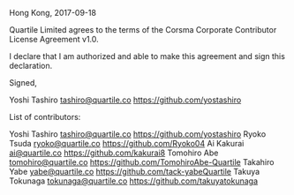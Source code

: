 Hong Kong, 2017-09-18

Quartile Limited agrees to the terms of the Corsma Corporate Contributor License Agreement v1.0.

I declare that I am authorized and able to make this agreement and sign this declaration.

Signed,

Yoshi Tashiro tashiro@quartile.co https://github.com/yostashiro

List of contributors:

Yoshi Tashiro tashiro@quartile.co https://github.com/yostashiro
Ryoko Tsuda ryoko@quartile.co https://github.com/Ryoko04
Ai Kakurai ai@quartile.co https://github.com/kakurai8
Tomohiro Abe tomohiro@quartile.co https://github.com/TomohiroAbe-Quartile
Takahiro Yabe yabe@quartile.co https://github.com/tack-yabeQuartile
Takuya Tokunaga tokunaga@quartile.co https://github.com/takuyatokunaga
